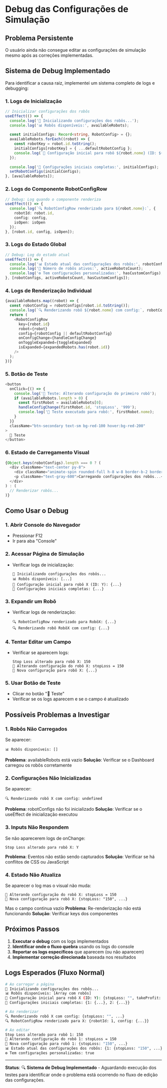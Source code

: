 # Debug das Configurações de Simulação

## Problema Persistente

O usuário ainda não consegue editar as configurações de simulação mesmo após as correções implementadas.

## Sistema de Debug Implementado

Para identificar a causa raiz, implementei um sistema completo de logs e debugging:

### 1. Logs de Inicialização

```typescript
// Inicializar configurações dos robôs
useEffect(() => {
  console.log('🚀 Inicializando configurações dos robôs...');
  console.log('📊 Robôs disponíveis:', availableRobots);
  
  const initialConfigs: Record<string, RobotConfig> = {};
  availableRobots.forEach((robot) => {
    const robotKey = robot.id.toString();
    initialConfigs[robotKey] = { ...defaultRobotConfig };
    console.log(`🤖 Configuração inicial para robô ${robot.nome} (ID: ${robotKey}):`, initialConfigs[robotKey]);
  });
  
  console.log('📝 Configurações iniciais completas:', initialConfigs);
  setRobotConfigs(initialConfigs);
}, [availableRobots]);
```

### 2. Logs do Componente RobotConfigRow

```typescript
// Debug: Log quando o componente renderiza
useEffect(() => {
  console.log(`🔍 RobotConfigRow renderizado para ${robot.nome}:`, {
    robotId: robot.id,
    config: config,
    isOpen: isOpen
  });
}, [robot.id, config, isOpen]);
```

### 3. Logs do Estado Global

```typescript
// Debug: Log do estado atual
useEffect(() => {
  console.log('📊 Estado atual das configurações dos robôs:', robotConfigs);
  console.log('🔢 Número de robôs ativos:', activeRobotsCount);
  console.log('⚙️ Tem configurações personalizadas:', hasCustomConfigs);
}, [robotConfigs, activeRobotsCount, hasCustomConfigs]);
```

### 4. Logs de Renderização Individual

```typescript
{availableRobots.map((robot) => {
  const robotConfig = robotConfigs[robot.id.toString()];
  console.log(`🔍 Renderizando robô ${robot.nome} com config:`, robotConfig);
  return (
    <RobotConfigRow
      key={robot.id}
      robot={robot}
      config={robotConfig || defaultRobotConfig}
      onConfigChange={handleConfigChange}
      onToggleExpanded={toggleExpanded}
      isExpanded={expandedRobots.has(robot.id)}
    />
  );
})}
```

### 5. Botão de Teste

```typescript
<button
  onClick={() => {
    console.log('🧪 Teste: Alterando configuração do primeiro robô');
    if (availableRobots.length > 0) {
      const firstRobot = availableRobots[0];
      handleConfigChange(firstRobot.id, 'stopLoss', '999');
      console.log('🧪 Teste executado para robô:', firstRobot.nome);
    }
  }}
  className="btn-secondary text-sm bg-red-100 hover:bg-red-200"
>
  🧪 Teste
</button>
```

### 6. Estado de Carregamento Visual

```typescript
{Object.keys(robotConfigs).length === 0 ? (
  <div className="text-center py-8">
    <div className="animate-spin rounded-full h-8 w-8 border-b-2 border-blue-600 mx-auto mb-4"></div>
    <p className="text-gray-600">Carregando configurações dos robôs...</p>
  </div>
) : (
  // Renderizar robôs...
)}
```

## Como Usar o Debug

### 1. Abrir Console do Navegador
- Pressionar F12
- Ir para aba "Console"

### 2. Acessar Página de Simulação
- Verificar logs de inicialização:
  ```
  🚀 Inicializando configurações dos robôs...
  📊 Robôs disponíveis: [...]
  🤖 Configuração inicial para robô X (ID: Y): {...}
  📝 Configurações iniciais completas: {...}
  ```

### 3. Expandir um Robô
- Verificar logs de renderização:
  ```
  🔍 RobotConfigRow renderizado para RobôX: {...}
  🔍 Renderizando robô RobôX com config: {...}
  ```

### 4. Tentar Editar um Campo
- Verificar se aparecem logs:
  ```
  Stop Loss alterado para robô X: 150
  🔧 Alterando configuração do robô X: stopLoss = 150
  📝 Nova configuração para robô X: {...}
  ```

### 5. Usar Botão de Teste
- Clicar no botão "🧪 Teste"
- Verificar se os logs aparecem e se o campo é atualizado

## Possíveis Problemas a Investigar

### 1. Robôs Não Carregados
Se aparecer:
```
📊 Robôs disponíveis: []
```
**Problema**: availableRobots está vazio
**Solução**: Verificar se o Dashboard carregou os robôs corretamente

### 2. Configurações Não Inicializadas
Se aparecer:
```
🔍 Renderizando robô X com config: undefined
```
**Problema**: robotConfigs não foi inicializado
**Solução**: Verificar se o useEffect de inicialização executou

### 3. Inputs Não Respondem
Se não aparecerem logs de onChange:
```
Stop Loss alterado para robô X: Y
```
**Problema**: Eventos não estão sendo capturados
**Solução**: Verificar se há conflitos de CSS ou JavaScript

### 4. Estado Não Atualiza
Se aparecer o log mas o visual não muda:
```
🔧 Alterando configuração do robô X: stopLoss = 150
📝 Nova configuração para robô X: {stopLoss: "150", ...}
```
Mas o campo continua vazio
**Problema**: Re-renderização não está funcionando
**Solução**: Verificar keys dos componentes

## Próximos Passos

1. **Executar o debug** com os logs implementados
2. **Identificar onde o fluxo quebra** usando os logs do console
3. **Reportar os logs específicos** que aparecem (ou não aparecem)
4. **Implementar correção direcionada** baseada nos resultados

## Logs Esperados (Fluxo Normal)

```bash
# Ao carregar a página
🚀 Inicializando configurações dos robôs...
📊 Robôs disponíveis: [Array com robôs]
🤖 Configuração inicial para robô X (ID: Y): {stopLoss: "", takeProfit: "", ...}
📝 Configurações iniciais completas: {1: {...}, 2: {...}}

# Ao renderizar
🔍 Renderizando robô X com config: {stopLoss: "", ...}
🔍 RobotConfigRow renderizado para X: {robotId: 1, config: {...}}

# Ao editar
Stop Loss alterado para robô 1: 150
🔧 Alterando configuração do robô 1: stopLoss = 150
📝 Nova configuração para robô 1: {stopLoss: "150", ...}
📊 Estado atual das configurações dos robôs: {1: {stopLoss: "150", ...}}
⚙️ Tem configurações personalizadas: true
```

---

**Status**: 🔍 **Sistema de Debug Implementado** - Aguardando execução dos testes para identificar onde o problema está ocorrendo no fluxo de edição das configurações. 